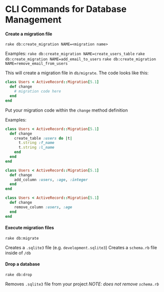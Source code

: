 # CLI Commands for Database Management

#### Create a migration file
`rake db:create_migration NAME=<migration name>`

Examples:
`rake db:create_migration NAME=create_users_table`
`rake db:create_migration NAME=add_email_to_users`
`rake db:create_migration NAME=remove_email_from_users`

This will create a migration file in `db/migrate`. The code looks like this:

```ruby
class Users < ActiveRecord::Migration[5.1]
  def change
    # migration code here
  end
end
```

Put your migration code within the `change` method definition

Examples:

```ruby
class Users < ActiveRecord::Migration[5.1]
  def change
    create_table :users do |t|
      t.string :f_name
      t.string :l_name
    end
  end
end
```

```ruby
class Users < ActiveRecord::Migration[5.1]
  def change
    add_column :users, :age, :integer
  end
end
```

```ruby
class Users < ActiveRecord::Migration[5.1]
  def change
    remove_column :users, :age
  end
end
```

#### Execute migration files

`rake db:migrate`

Creates a `.sqlite3` file (e.g. `development.sqlite3`)
Creates a `schema.rb` file inside of `/db`

#### Drop a database

`rake db:drop`

Removes `.sqlite3` file from your project
*NOTE: does not remove `schema.rb`*
